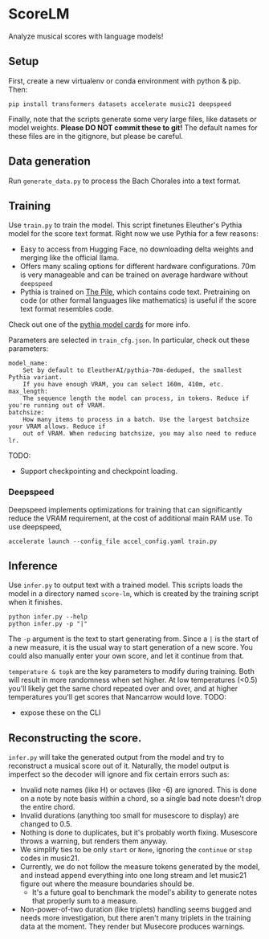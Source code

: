 # ScoreLM
Analyze musical scores with language models!

## Setup
First, create a new virtualenv or conda environment with python & pip.
Then:
```
pip install transformers datasets accelerate music21 deepspeed
```

Finally, note that the scripts generate some very large files, like datasets or model
weights. **Please DO NOT commit these to git!** The default names for these files are in the gitignore,
but please be careful.

## Data generation
Run `generate_data.py` to process the Bach Chorales into a text format.

## Training
Use `train.py` to train the model. This script finetunes Eleuther's Pythia model for the score text
format. Right now we use Pythia for a few reasons:
* Easy to access from Hugging Face, no downloading delta weights and merging like the official llama.
* Offers many scaling options for different hardware configurations. 70m is very manageable and can
  be trained on average hardware without `deepspeed`
* Pythia is trained on [The Pile](https://arxiv.org/pdf/2101.00027.pdf), which contains code text. Pretraining
  on code (or other formal languages like mathematics) is useful if the score text format resembles code.

Check out one of the [pythia model cards](https://huggingface.co/EleutherAI/pythia-12b-v0) for more info.

Parameters are selected in `train_cfg.json`.
In particular, check out these parameters:
```
model_name:
    Set by default to EleutherAI/pythia-70m-deduped, the smallest Pythia variant.
    If you have enough VRAM, you can select 160m, 410m, etc.
max_length:
    The sequence length the model can process, in tokens. Reduce if you're running out of VRAM.
batchsize:
    How many items to process in a batch. Use the largest batchsize your VRAM allows. Reduce if
    out of VRAM. When reducing batchsize, you may also need to reduce lr.
```
TODO:
* Support checkpointing and checkpoint loading.

### Deepspeed
Deepspeed implements optimizations for training that can significantly reduce the VRAM
requirement, at the cost of additional main RAM use. To use deepspeed,
```
accelerate launch --config_file accel_config.yaml train.py
```

## Inference
Use `infer.py` to output text with a trained model. This scripts loads the model
in a directory named `score-lm`, which is created by the training script when it finishes.
```
python infer.py --help
python infer.py -p "|"
```
The `-p` argument is the text to start generating from. Since a `|` is the start of a new measure,
it is the usual way to start generation of a new score. You could also manually enter your own score,
and let it continue from that.

`temperature & topk` are the key parameters to modify during training. Both will result
in more randomness when set higher. At low temperatures (<0.5) you'll likely get the same
chord repeated over and over, and at higher temperatures you'll get scores that Nancarrow would love.
TODO:
* expose these on the CLI

## Reconstructing the score.
`infer.py` will take the generated output from the model and try to reconstruct a musical score
out of it. Naturally, the model output is imperfect so the decoder will ignore and fix certain
errors such as:
* Invalid note names (like H) or octaves (like -6) are ignored.
  This is done on a note by note basis within a chord, so a single bad note doesn't drop the entire chord.
* Invalid durations (anything too small for musescore to display) are changed to 0.5.
* Nothing is done to duplicates, but it's probably worth fixing. Musescore throws a warning,
  but renders them anyway.
* We simplify ties to be only `start` or `None`, ignoring the `continue` or `stop` codes in music21.
* Currently, we do not follow the measure tokens generated by the model, and instead append
  everything into one long stream and let music21 figure out where the measure boundaries should be.
  * It's a future goal to benchmark the model's ability to generate notes that properly sum to  a measure.
* Non-power-of-two duration (like triplets) handling seems bugged and needs more investigation, but
  there aren't many triplets in the training data at the moment. They render but Musecore produces
  warnings.
